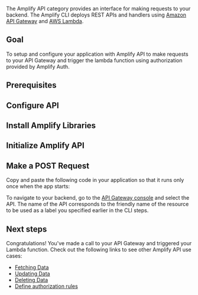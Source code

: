 The Amplify API category provides an interface for making requests to your backend. The Amplify CLI deploys REST APIs and handlers using [Amazon API Gateway](http://docs.aws.amazon.com/apigateway/latest/developerguide/) and [AWS Lambda](http://docs.aws.amazon.com/lambda/latest/dg/).

## Goal
To setup and configure your application with Amplify API to make requests to your API Gateway and trigger the lambda function using authorization provided by Amplify Auth.

## Prerequisites

<inline-fragment platform="ios" src="~/lib/restapi/fragments/ios/getting-started/10_preReq.md"></inline-fragment> <inline-fragment platform="android" src="~/lib/restapi/fragments/android/getting-started/10_preReq.md"></inline-fragment>

## Configure API

<inline-fragment platform="ios" src="~/lib/restapi/fragments/ios/getting-started/11_amplifyInit.md"></inline-fragment> <inline-fragment platform="android" src="~/lib/restapi/fragments/android/getting-started/11_amplifyInit.md"></inline-fragment>

## Install Amplify Libraries

<inline-fragment platform="ios" src="~/lib/restapi/fragments/ios/getting-started/20_installLib.md"></inline-fragment> <inline-fragment platform="android" src="~/lib/restapi/fragments/android/getting-started/20_installLib.md"></inline-fragment>

## Initialize Amplify API

<inline-fragment platform="ios" src="~/lib/restapi/fragments/ios/getting-started/30_initapi.md"></inline-fragment> <inline-fragment platform="android" src="~/lib/restapi/fragments/android/getting-started/30_initapi.md"></inline-fragment>

## Make a POST Request

Copy and paste the following code in your application so that it runs only once when the app starts:

<inline-fragment platform="ios" src="~/lib/restapi/fragments/ios/getting-started/40_postTodo.md"></inline-fragment> <inline-fragment platform="android" src="~/lib/restapi/fragments/android/getting-started/40_postTodo.md"></inline-fragment>

To navigate to your backend, go to the [API Gateway console](https://aws.amazon.com/apigateway) and select the API. The name of the API corresponds to the friendly name of the resource to be used as a label you specified earlier in the CLI steps.

## Next steps

Congratulations! You've made a call to your API Gateway and triggered your Lambda function. Check out the following links to see other Amplify API use cases:

* [Fetching Data](~/lib/restapi/fetch.md)
* [Updating Data](~/lib/restapi/update.md)
* [Deleting Data](~/lib/restapi/delete.md)
* [Define authorization rules](~/lib/restapi/authz.md)
